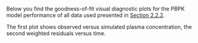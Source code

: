 Below you find the goodness-of-fit visual diagnostic plots for the PBPK model performance of all data used presented in [Section 2.2.2](#clinical_data).

The first plot shows observed versus simulated plasma concentration, the second weighted residuals versus time. 

